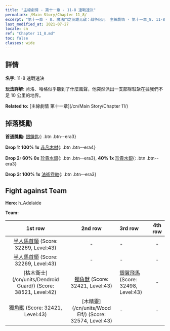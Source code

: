 ```yaml
---
title: "主線劇情 - 第十一章 - 11-8 速戰速決"
permalink: /Main Story/Chapter 11_8/
excerpt: "第十一章 - 8. 魔法门之英雄无敌：战争纪元  主線劇情 - 第十一章_8. 11-8 速戰速決"
last_modified_at: 2021-07-27
locale: cn
ref: "Chapter 11_8.md"
toc: false
classes: wide
---
```


## 詳情

 **名字:** 11-8 速戰速決

 **玩法詳解:** 肯洛．哈格似乎聽到了什麼風聲，他突然派出一支部隊駐紮在據我們不足 10 公里的地界。

 **Related to:** [主線劇情 第十一章](/cn/Main Story/Chapter 11/)

## 掉落獎勵

 **首通獎勵:** [銀鑰匙](/cn/Items/con_693/){: .btn .btn--era3}

 **Drop 1:** **100% 1x** [非凡木材](/cn/Items/mat_34/){: .btn .btn--era4}

 **Drop 2:** **60% 0x** [珍貴水銀](/cn/Items/mat_28/){: .btn .btn--era3}, **40% 1x** [珍貴水銀](/cn/Items/mat_28/){: .btn .btn--era3}

 **Drop 3:** **100% 1x** [法術卷軸](/cn/Items/con_694/){: .btn .btn--era3}


## Fight against Team
 **Hero:** h_Adelaide

 **Team:**


  | 1st row | 2nd row | 3rd row | 4th row |
  |:----:|:----:|:----|:----:|
  | [半人馬首領](/cn/units/Centaur/) (Score: 32269, Level:43)  | - | - | - |
  | [半人馬首領](/cn/units/Centaur/) (Score: 32269, Level:43)  | - | - | - |
  | [枯木衛士](/cn/units/Dendroid Guard/) (Score: 38521, Level:42)  | [獨角獸](/cn/units/Unicorn/) (Score: 32421, Level:43)  | [銀翼飛馬](/cn/units/Pegasus/) (Score: 32498, Level:43)  | - |
  | [獨角獸](/cn/units/Unicorn/) (Score: 32421, Level:43)  | [木精靈](/cn/units/Wood Elf/) (Score: 32574, Level:43)  | - | - |


